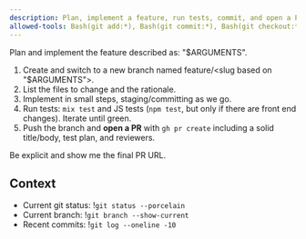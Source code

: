 ```yaml
---
description: Plan, implement a feature, run tests, commit, and open a PR
allowed-tools: Bash(git add:*), Bash(git commit:*), Bash(git checkout:*), Bash(git switch:*), Bash(git push:*), Bash(gh pr create:*), Bash(gh:*), Edit
---
```


Plan and implement the feature described as: "$ARGUMENTS".

1) Create and switch to a new branch named feature/<slug based on "$ARGUMENTS">.
2) List the files to change and the rationale.
3) Implement in small steps, staging/committing as we go.
4) Run tests: `mix test` and JS tests (`npm test`, but only if there are front end changes). Iterate until green.
5) Push the branch and **open a PR** with `gh pr create` including a solid title/body, test plan, and reviewers.

Be explicit and show me the final PR URL.

## Context
- Current git status: !`git status --porcelain`
- Current branch: !`git branch --show-current`
- Recent commits: !`git log --oneline -10`
